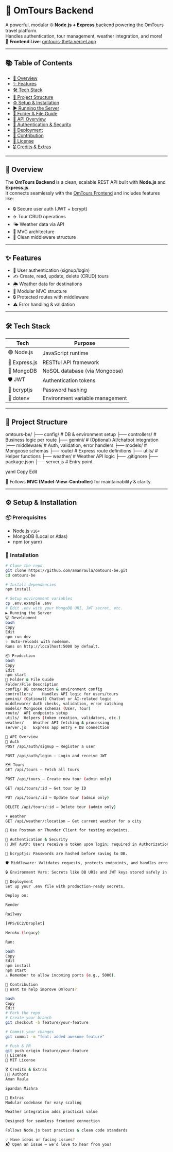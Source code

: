 # 🧭 OmTours Backend

A powerful, modular 🌐 **Node.js + Express** backend powering the OmTours travel platform.  
Handles authentication, tour management, weather integration, and more!  
🔗 **Frontend Live**: [omtours-theta.vercel.app](https://omtours-theta.vercel.app)

---

## 📚 Table of Contents

- [📌 Overview](#-overview)  
- [✨ Features](#-features)  
- [🛠 Tech Stack](#-tech-stack)  
- [📁 Project Structure](#-project-structure)  
- [⚙️ Setup & Installation](#-setup--installation)  
- [▶️ Running the Server](#-running-the-server)  
- [📂 Folder & File Guide](#-folder--file-guide)  
- [📡 API Overview](#-api-overview)  
- [🔐 Authentication & Security](#-authentication--security)  
- [🚀 Deployment](#-deployment)  
- [🤝 Contribution](#-contribution)  
- [📄 License](#-license)  
- [🎖️ Credits & Extras](#-credits--extras)  

---

## 📌 Overview

The **OmTours Backend** is a clean, scalable REST API built with **Node.js** and **Express.js**.  
It connects seamlessly with the [OmTours Frontend](https://omtours-theta.vercel.app) and includes features like:

- 🔒 Secure user auth (JWT + bcrypt)
- ✈️ Tour CRUD operations
- 🌤 Weather data via API
- 🧱 MVC architecture
- 🧰 Clean middleware structure

---

## ✨ Features

- 👥 User authentication (signup/login)
- ✍️ Create, read, update, delete (CRUD) tours
- 🌦 Weather data for destinations
- 🧱 Modular MVC structure
- 🔒 Protected routes with middleware
- ⚠️ Error handling & validation

---

## 🛠 Tech Stack

| Tech         | Purpose                          |
|--------------|----------------------------------|
| 🟢 Node.js   | JavaScript runtime               |
| 🚂 Express.js | RESTful API framework            |
| 🍃 MongoDB    | NoSQL database (via Mongoose)    |
| 🛡 JWT       | Authentication tokens            |
| 🔐 bcryptjs  | Password hashing                 |
| 🌿 dotenv     | Environment variable management  |

---

## 📁 Project Structure

omtours-be/
├── config/ # DB & environment setup
├── controllers/ # Business logic per route
├── gemini/ # (Optional) AI/chatbot integration
├── middleware/ # Auth, validation, error handlers
├── models/ # Mongoose schemas
├── route/ # Express route definitions
├── utils/ # Helper functions
├── weather/ # Weather API logic
├── .gitignore
├── package.json
├── server.js # Entry point

yaml
Copy
Edit

🧱 Follows **MVC (Model-View-Controller)** for maintainability & clarity.

---

## ⚙️ Setup & Installation

### 📦 Prerequisites

- Node.js `v16+`
- MongoDB (Local or Atlas)
- npm (or yarn)

### 🚀 Installation

```bash
# Clone the repo
git clone https://github.com/amanraula/omtours-be.git
cd omtours-be

# Install dependencies
npm install

# Setup environment variables
cp .env.example .env
# Edit .env with your MongoDB URI, JWT secret, etc.
▶️ Running the Server
💻 Development
bash
Copy
Edit
npm run dev
✨ Auto-reloads with nodemon.
Runs on http://localhost:5000 by default.

📦 Production
bash
Copy
Edit
npm start
📂 Folder & File Guide
Folder/File	Description
config/	DB connection & environment config
controllers/	Handles API logic for users/tours
gemini/	(Optional) Chatbot or AI-related logic
middleware/	Auth checks, validation, error catching
models/	Mongoose schemas (User, Tour)
route/	API endpoints setup
utils/	Helpers (token creation, validators, etc.)
weather/	Weather API fetching & processing
server.js	Express app entry + DB connection

📡 API Overview
🔐 Auth
POST /api/auth/signup – Register a user

POST /api/auth/login – Login and receive JWT

🗺 Tours
GET /api/tours – Fetch all tours

POST /api/tours – Create new tour (admin only)

GET /api/tours/:id – Get tour by ID

PUT /api/tours/:id – Update tour (admin only)

DELETE /api/tours/:id – Delete tour (admin only)

☀️ Weather
GET /api/weather/:location – Get current weather for a city

🧪 Use Postman or Thunder Client for testing endpoints.

🔐 Authentication & Security
🧾 JWT Auth: Users receive a token upon login; required in Authorization header for protected routes.

🔐 bcryptjs: Passwords are hashed before saving to DB.

🛡 Middleware: Validates requests, protects endpoints, and handles errors.

🔒 Environment Vars: Secrets like DB URIs and JWT keys stored safely in .env.

🚀 Deployment
Set up your .env file with production-ready secrets.

Deploy on:

Render

Railway

[VPS/EC2/Droplet]

Heroku (legacy)

Run:

bash
Copy
Edit
npm install
npm start
⚠️ Remember to allow incoming ports (e.g., 5000).

🤝 Contribution
👋 Want to help improve OmTours?

bash
Copy
Edit
# Fork the repo
# Create your branch
git checkout -b feature/your-feature

# Commit your changes
git commit -m "feat: added awesome feature"

# Push & PR
git push origin feature/your-feature
📄 License
📝 MIT License

🎖️ Credits & Extras
👨‍💻 Authors
Aman Raula

Spandan Mishra

💎 Extras
Modular codebase for easy scaling

Weather integration adds practical value

Designed for seamless frontend connection

Follows Node.js best practices & clean code standards

💡 Have ideas or facing issues?
📬 Open an issue — we’d love to hear from you!
